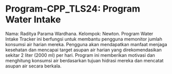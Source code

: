 # Program-CPP_TLS24: Program Water Intake
Nama: Raditya Parama Wardhana.
Kelompok: Newton.
Program Water Intake Tracker ini berfungsi untuk membantu pengguna memonitor jumlah konsumsi air harian mereka. Pengguna akan mendapatkan manfaat menjaga kesehatan dan mencapai target asupan air harian yang direkomendasikan sekitar 2 liter (2000 ml) per hari. Program ini memberikan motivasi dan menghitung konsumsi air berdasarkan tujuan hidrasi mereka dan mencatat asupan air secara berkala.
